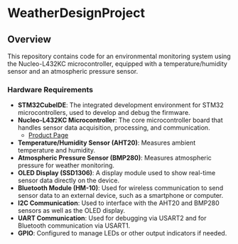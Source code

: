 # WeatherDesignProject

## Overview
This repository contains code for an environmental monitoring system using the Nucleo-L432KC microcontroller, equipped with a temperature/humidity sensor and an atmospheric pressure sensor.

### Hardware Requirements

- **STM32CubeIDE**: The integrated development environment for STM32 microcontrollers, used to develop and debug the firmware.
- **Nucleo-L432KC Microcontroller**: The core microcontroller board that handles sensor data acquisition, processing, and communication.
  - [Product Page](https://www.st.com/en/evaluation-tools/nucleo-l432kc.html)
- **Temperature/Humidity Sensor (AHT20)**: Measures ambient temperature and humidity.
- **Atmospheric Pressure Sensor (BMP280)**: Measures atmospheric pressure for weather monitoring.
- **OLED Display (SSD1306)**: A display module used to show real-time sensor data directly on the device.
- **Bluetooth Module (HM-10)**: Used for wireless communication to send sensor data to an external device, such as a smartphone or computer.
- **I2C Communication**: Used to interface with the AHT20 and BMP280 sensors as well as the OLED display.
- **UART Communication**: Used for debugging via USART2 and for Bluetooth communication via USART1.
- **GPIO**: Configured to manage LEDs or other output indicators if needed.


